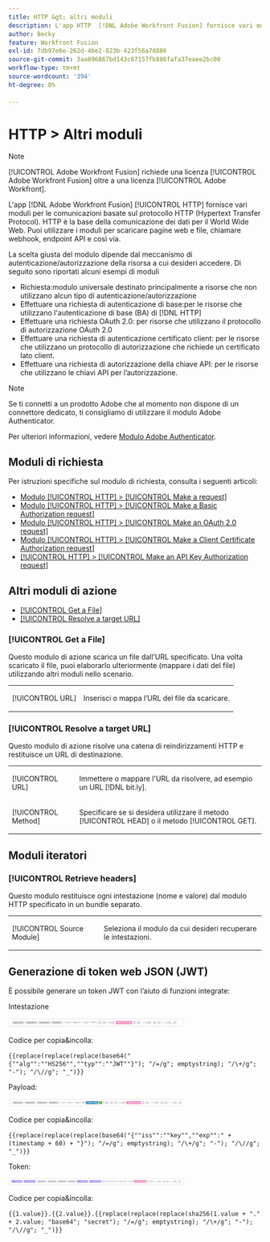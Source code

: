 ```yaml
---
title: HTTP &gt; altri moduli
description: L'app HTTP  [!DNL Adobe Workfront Fusion] fornisce vari moduli per le comunicazioni basate sul protocollo HTTP (Hypertext Transfer Protocol). HTTP è la base della comunicazione dei dati per il World Wide Web. Puoi utilizzare i moduli per scaricare pagine web e file, chiamare webhook, endpoint API e così via.
author: Becky
feature: Workfront Fusion
exl-id: 7db97e6e-262d-4be2-823b-423f56a7d886
source-git-commit: 3aa896867bd143c67157fb886fafa37eaee2bc00
workflow-type: tm+mt
source-wordcount: '394'
ht-degree: 0%

---
```


# HTTP > Altri moduli

>[!NOTE]
>
>[!UICONTROL Adobe Workfront Fusion] richiede una licenza [!UICONTROL Adobe Workfront Fusion] oltre a una licenza [!UICONTROL Adobe Workfront].

L&#39;app [!DNL Adobe Workfront Fusion] [!UICONTROL HTTP] fornisce vari moduli per le comunicazioni basate sul protocollo HTTP (Hypertext Transfer Protocol). HTTP è la base della comunicazione dei dati per il World Wide Web. Puoi utilizzare i moduli per scaricare pagine web e file, chiamare webhook, endpoint API e così via.

La scelta giusta del modulo dipende dal meccanismo di autenticazione/autorizzazione della risorsa a cui desideri accedere. Di seguito sono riportati alcuni esempi di moduli

* Richiesta:modulo universale destinato principalmente a risorse che non utilizzano alcun tipo di autenticazione/autorizzazione
* Effettuare una richiesta di autenticazione di base:per le risorse che utilizzano l&#39;autenticazione di base (BA) di [!DNL HTTP]
* Effettuare una richiesta OAuth 2.0: per risorse che utilizzano il protocollo di autorizzazione OAuth 2.0
* Effettuare una richiesta di autenticazione certificato client: per le risorse che utilizzano un protocollo di autorizzazione che richiede un certificato lato client.
* Effettuare una richiesta di autorizzazione della chiave API: per le risorse che utilizzano le chiavi API per l’autorizzazione.

>[!NOTE]
>
>Se ti connetti a un prodotto Adobe che al momento non dispone di un connettore dedicato, ti consigliamo di utilizzare il modulo Adobe Authenticator.
>
>Per ulteriori informazioni, vedere [Modulo Adobe Authenticator](/help/workfront-fusion/references/apps-and-modules/adobe-connectors/adobe-authenticator-modules.md).

## Moduli di richiesta

Per istruzioni specifiche sul modulo di richiesta, consulta i seguenti articoli:

* [Modulo [!UICONTROL HTTP] > [!UICONTROL Make a request]](/help/workfront-fusion/references/apps-and-modules/universal-connectors/http-module-make-a-request.md)
* [Modulo [!UICONTROL HTTP] > [!UICONTROL Make a Basic Authorization request]](/help/workfront-fusion/references/apps-and-modules/universal-connectors/http-module-make-a-basic-auth-request.md)
* [Modulo [!UICONTROL HTTP] > [!UICONTROL Make an OAuth 2.0 request]](/help/workfront-fusion/references/apps-and-modules/universal-connectors/http-module-make-an-oauth-2-request.md)
* [Modulo [!UICONTROL HTTP] > [!UICONTROL Make a Client Certificate Authorization request]](/help/workfront-fusion/references/apps-and-modules/universal-connectors/http-module-make-a-client-cert-auth-request.md)
* [[!UICONTROL HTTP] > [!UICONTROL Make an API Key Authorization request]](/help/workfront-fusion/references/apps-and-modules/universal-connectors/http-module-make-an-api-key-auth-request.md)

## Altri moduli di azione

* [[!UICONTROL Get a File]](#get-a-file)
* [[!UICONTROL Resolve a target URL]](#resolve-a-target-url)

### [!UICONTROL Get a File]

Questo modulo di azione scarica un file dall’URL specificato. Una volta scaricato il file, puoi elaborarlo ulteriormente (mappare i dati del file) utilizzando altri moduli nello scenario.

<table style="table-layout:auto"> 
 <col> 
 <col> 
 <tbody> 
  <tr> 
   <td role="rowheader">[!UICONTROL URL] </td> 
   <td> <p>Inserisci o mappa l’URL del file da scaricare. </p> </td> 
  </tr> 
 </tbody> 
</table>

### [!UICONTROL Resolve a target URL]

Questo modulo di azione risolve una catena di reindirizzamenti HTTP e restituisce un URL di destinazione.

<table style="table-layout:auto"> 
 <col> 
 <col> 
 <tbody> 
  <tr> 
   <td role="rowheader">[!UICONTROL URL] </td> 
   <td> <p>Immettere o mappare l'URL da risolvere, ad esempio un URL [!DNL bit.ly].</p> </td> 
  </tr> 
  <tr> 
   <td role="rowheader">[!UICONTROL Method] </td> 
   <td> <p>Specificare se si desidera utilizzare il metodo [!UICONTROL HEAD] o il metodo [!UICONTROL GET].</p> </td> 
  </tr> 
 </tbody> 
</table>

## Moduli iteratori

### [!UICONTROL Retrieve headers]

Questo modulo restituisce ogni intestazione (nome e valore) dal modulo HTTP specificato in un bundle separato.

<table style="table-layout:auto"> 
 <col> 
 <col> 
 <tbody> 
  <tr> 
   <td role="rowheader">[!UICONTROL Source Module]</td> 
   <td> <p> Seleziona il modulo da cui desideri recuperare le intestazioni.</p> </td> 
  </tr> 
 </tbody> 
</table>

## Generazione di token web JSON (JWT)

È possibile generare un token JWT con l’aiuto di funzioni integrate:

Intestazione

![Intestazione JWT](/help/workfront-fusion/references/apps-and-modules/assets/jwt-header-350x19.png)

Codice per copia&amp;incolla:

```
{{replace(replace(replace(base64("{""alg"":""HS256"",""typ"":""JWT""}"); "/=/g"; emptystring); "/\+/g"; "-"); "/\//g"; "_")}}
```

Payload:

![Payload JWT](/help/workfront-fusion/references/apps-and-modules/assets/jwt-payload-350x17.png)

Codice per copia&amp;incolla:

```
{{replace(replace(replace(base64("{""iss"":""key"",""exp"":" + (timestamp + 60) + "}"); "/=/g"; emptystring); "/\+/g"; "-"); "/\//g"; "_")}}
```

Token:

![Token JWT](/help/workfront-fusion/references/apps-and-modules/assets/jwt-token-350x15.png)

Codice per copia&amp;incolla:

```
{{1.value}}.{{2.value}}.{{replace(replace(replace(sha256(1.value + "." + 2.value; "base64"; "secret"); "/=/g"; emptystring); "/\+/g"; "-"); "/\//g"; "_")}}
```
